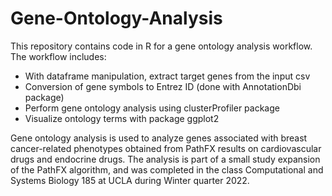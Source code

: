 # Gene-Ontology-Analysis

This repository contains code in R for a gene ontology analysis workflow. The workflow includes:

- With dataframe manipulation, extract target genes from the input csv
- Conversion of gene symbols to Entrez ID (done with AnnotationDbi package)
- Perform gene ontology analysis using clusterProfiler package
- Visualize ontology terms with package ggplot2

Gene ontology analysis is used to analyze genes associated with breast cancer-related phenotypes obtained from PathFX results on cardiovascular drugs and endocrine drugs. The analysis is part of a small study expansion of the PathFX algorithm, and was completed in the class Computational and Systems Biology 185 at UCLA during Winter quarter 2022.
